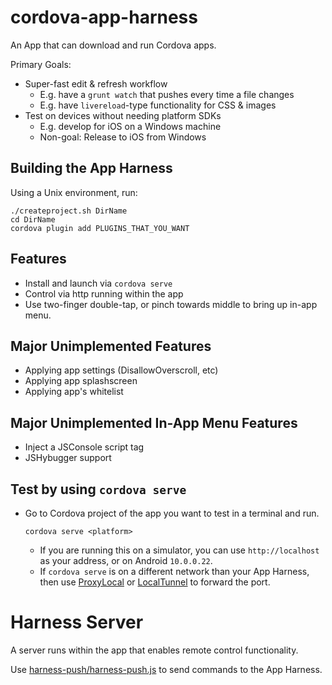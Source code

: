 cordova-app-harness
===================

An App that can download and run Cordova apps.

Primary Goals:
* Super-fast edit &amp; refresh workflow
  * E.g. have a `grunt watch` that pushes every time a file changes
  * E.g. have `livereload`-type functionality for CSS & images
* Test on devices without needing platform SDKs
  * E.g. develop for iOS on a Windows machine
  * Non-goal: Release to iOS from Windows

## Building the App Harness

Using a Unix environment, run:

    ./createproject.sh DirName
    cd DirName
    cordova plugin add PLUGINS_THAT_YOU_WANT

## Features
* Install and launch via `cordova serve`
* Control via http running within the app
* Use two-finger double-tap, or pinch towards middle to bring up in-app menu.

## Major Unimplemented Features
* Applying app settings (DisallowOverscroll, etc)
* Applying app splashscreen
* Applying app's whitelist

## Major Unimplemented In-App Menu Features
* Inject a JSConsole script tag
* JSHybugger support

## Test by using `cordova serve`
* Go to Cordova project of the app you want to test in a terminal and run.

      cordova serve <platform>

  * If you are running this on a simulator, you can use `http://localhost` as your address, or on Android `10.0.0.22`.
  * If `cordova serve` is on a different network than your App Harness, then use [ProxyLocal](http://proxylocal.com/) or [LocalTunnel](http://progrium.com/localtunnel/) to forward the port.

# Harness Server

A server runs within the app that enables remote control functionality.

Use [harness-push/harness-push.js](harness-push/README.md) to send commands to the App Harness.

